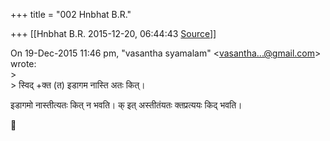 +++
title = "002 Hnbhat B.R."

+++
[[Hnbhat B.R.	2015-12-20, 06:44:43 [Source](https://groups.google.com/g/samskrita/c/jJ5lXYsa6Bg)]]



  
On 19-Dec-2015 11:46 pm, "vasantha syamalam" \<[vasantha...@gmail.com]()\> wrote:  
\>  
\> स्विद् +क्त (त) इडागम नास्ति अतः कित्।

इडागमो नास्तीत्यतः कित् न भवति। क् इत् अस्तीतंयतः क्तप्रत्ययः किद् भवति।



